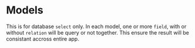 # Models

This is for database `select` only.
In each model, one or more `field`, with or without `relation` will be query or not together.
This ensure the result will be consistant accross entire app.
